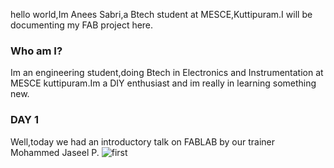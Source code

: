 hello world,Im Anees Sabri,a Btech student at MESCE,Kuttipuram.I will be documenting my  FAB project here.

### Who am I?
Im an engineering student,doing Btech in Electronics and Instrumentation at MESCE kuttipuram.Im a DIY enthusiast and im really in learning something new.


### DAY 1

Well,today we had an introductory talk on FABLAB by our trainer Mohammed Jaseel P.
![first](https://user-images.githubusercontent.com/30663146/28997876-f00dd898-7a3c-11e7-8028-02aa401fa9aa.jpeg)





